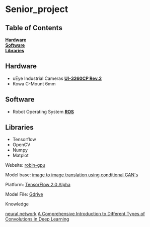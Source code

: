 # Senior_project

## Table of Contents
**[Hardware](#hardware)**<br>
**[Software](#software)**<br>
**[Libraries](#libraries)**<br>

## Hardware

* uEye Industrial Cameras [**UI-3260CP Rev.2**](https://en.ids-imaging.com/store/ui-3260cp-rev-2.html)
* Kowa C-Mount 6mm

## Software

* Robot Operating System [**ROS**](http://www.ros.org) 

## Libraries 

* Tensorflow
* OpenCV
* Numpy
* Matplot

Website: [robin-gpu](https://robin-gpu.cpe.ku.ac.th:8000/marker/)

Model base: [image to image translation using conditional GAN's](https://www.tensorflow.org/alpha/tutorials/generative/pix2pix)

Platform: [TensorFlow 2.0 Alpha](https://www.tensorflow.org/alpha)

Model File: [Gdrive](https://drive.google.com/drive/folders/1DxKUsCJ-7mfjw4B8SU7aAvt0LMOlzces?usp=sharing)

Knowledge

[neural network](https://medium.com/@sanparithmarukatat/สนุกกับ-neural-network-657fa293c4d1)
[A Comprehensive Introduction to Different Types of Convolutions in Deep Learning](https://towardsdatascience.com/a-comprehensive-introduction-to-different-types-of-convolutions-in-deep-learning-669281e58215)


